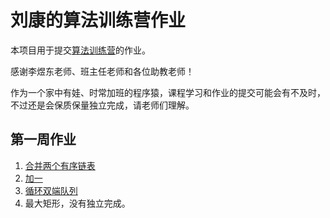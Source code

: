 # 刘康的算法训练营作业

本项目用于提交[算法训练营](https://u.geekbang.org/subject/algorithm3rd/100076010)的作业。

感谢李煜东老师、班主任老师和各位助教老师！

作为一个家中有娃、时常加班的程序猿，课程学习和作业的提交可能会有不及时，不过还是会保质保量独立完成，请老师们理解。

## 第一周作业

1. [合并两个有序链表](./week01/merge-two-sorted-lists.md)
1. [加一](./week01/plus-one.md)
1. [循环双端队列](./week01/design-circular-deque.md)
1. 最大矩形，没有独立完成。
